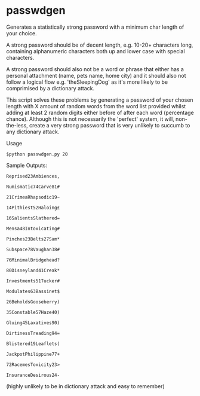# passwdgen
Generates a statistically strong password with a minimum char length of your choice.

A strong password should be of decent length, e.g. 10-20+ characters long, containing alphanumeric characters both up and lower case with special characters. 

A strong password should also not be a word or phrase that either has a personal attachment (name, pets name, home city) and it should also not follow a logical flow e.g. 'theSleepingDog' as it's more likely to be comprimised by a dictionary attack.

This script solves these problems by generating a password of your chosen length with X amount of random words from the word list provided whilst adding at least 2 random digits either before of after each word (percentage chance). Although this is not necessarily the 'perfect' system, it will, non-the-less, create a very strong password that is very unlikely to succumb to any dictionary attack.

Usage

<code>$python passwdgen.py 20</code>

Sample Outputs:

<code>Reprised23Ambiences,</code>

<code>Numismatic74Carve81#</code>

<code>21CrimeaRhapsodic19~</code>

<code>14Pithiest52Haloing£</code>

<code>16SalientsSlathered=</code>

<code>Mensa48Intoxicating#</code>

<code>Pinches23Belts27Sam*</code>

<code>Subspace78Vaughan38#</code>

<code>76MinimalBridgehead?</code>

<code>80Disneyland41Creak*</code>

<code>Investments51Tucker#</code>

<code>Modulates63Bassinet$</code>

<code>26BeholdsGooseberry)</code>

<code>35Constable57Haze40)</code>

<code>Gluing45Laxatives90)</code>

<code>DirtinessTreading94=</code>

<code>Blistered19Leaflets(</code>

<code>JackpotPhilippine77+</code>

<code>72RacemesToxicity23></code>

<code>InsuranceDesirous24-</code>


(highly unlikely to be in dictionary attack and easy to remember)
